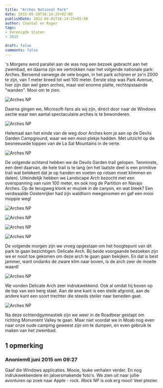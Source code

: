 ```yaml
---
title: "Arches National Park"
date: 2015-05-28T16:14:25+02:00
publishDate: 2022-04-01T16:14:25+02:00
author: Chantal en Roger
tags:
- Verenigde Staten
- 2015

draft: false
comments: false
---
```


's Morgens werd parallel aan de was nog een bezoek gebracht aan het zwembad, en daarna zijn we vertrokken naar het volgende nationale park: Arches. Beroemd vanwege de vele bogen, in het park schijnen er zo'n 2000 te zijn, van 1 meter breed tot wel 100 meter. Eerste stop was Park Avenue, hier zijn dan wel geen arches, maar wel enorme platte, rechtopstaande "wanden". Mooi om te zien.

![Arches NP](./images/P10104994.jpg)

Daarna gingen we, Microsoft-fans als wij zijn, direct door naar de Windows sectie waar een aantal spectaculaire arches is te bewonderen.

![Arches NP](./images/P10105124.jpg)

Helemaal aan het einde van de weg door Arches kom je aan op de Devils Garden Campground, waar we een mooi plekje hadden. Met uitzicht op de besneeuwde toppen van de La Sal Mountains in de verte.

![Arches NP](./images/P10105454.jpg)

De volgende ochtend hebben we de Devils Garden trail gelopen. Tenminste, een deel daarvan, de hele trail is te lang (en het laatste deel is een primitive trail wat betekent dat je op handen en voeten op rotsen moet klimmen en dalen). Uiteindelijk hebben we Landscape Arch bezocht met een overspanning van ruim 100  meter, en ook nog de Partition en Navajo Arches. Op de terugweg klonk er muziek in de canyon, en wat bleek? Een verdwaalde Oostenrijker had zijn waldhorn meegenomen en gaf een mooi moppie weg!

![Arches NP](./images/IMG_77144.jpg)

![Arches NP](./images/IMG_77194.jpg)

![Arches NP](./images/P10105894.jpg)

![Arches NP](./images/P10105924.jpg)

De volgende morgen zijn we vroeg opgestaan om het hoogtepunt van dit park te gaan bezichtigen: Delicate Arch. Bij beide voorgaande bezoeken zijn we er nooit toe gekomen om deze arch te gaan gaan bekijken. En dat is best jammer, want ondanks de zware klim naar boven, is de arch zeer de moeite waard!

![Arches NP](./images/IMG_78184.jpg)

We vonden Delicate Arch zeer indrukwekkend. Ook al omdat hij boven op de top van een berg staat. Aan de ene kant is een steile afgrond, aan de andere kant een soort trechter die steeds steiler naar beneden gaat.

![Arches NP](./images/IMG_78434.jpg)

Na deze ochtendgymnastiek zijn we weer in de Roadbear gestapt om richting Monument Valley te gaan. Maar niet voordat we in Moab nog even naar onze oude camping geweest zijn om te dumpen, en even gebruik te maken van het zwembad.

## 1 opmerking

### Anoniem6 juni 2015 om 09:27

Gaaf die Windows applicaties. Mooie, leuke verhalen verder. En nog indrukwekkendere èn jaloersmakende foto's. We zien uit naar jullie avonturen op zoek naar Apple - rock. iRock NP is ook erg mooi! Veel plezier.
